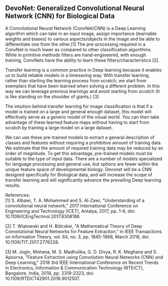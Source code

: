 ## DevoNet: Generalized Convolutional Neural Network (CNN) for Biological Data 

A Convolutional Neural Network (ConvNet/CNN) is a Deep Learning algorithm which can take in an input image, assign importance (learnable weights and biases) to various aspects/objects in the image and be able to differentiate one from the other.[1] The pre-processing required in a ConvNet is much lower as compared to other classification algorithms. While in primitive methods filters are hand-engineered, with enough training, ConvNets have the ability to learn these filters/characteristics [2].

Transfer learning is a common practice in Deep learning because it enables us to build reliable models in a timesaving way. With transfer learning, rather than starting the learning process from scratch, we start from exemplars that have been learned when solving a different problem. In this way we can leverage previous learnings and avoid starting from scratch (It is like standing on the shoulder of giants.) [3]

The intuition behind transfer learning for image classification is that if a model is trained on a large and general enough dataset, this model will effectively serve as a generic model of the visual world. You can then take advantage of these learned feature maps without having to start from scratch by training a large model on a large dataset.

We can use these pre-trained models to extract a general description of classes and features without requiring a prohibitive amount of training data.
We estimate that the amount of required training data may be reduced by an order of magnitude. To get this advantage, pre-trained models must be suitable to the type of input data. There are a number of models specialized for language processing and general use, but options are fewer within the unique feature space of developmental biology. Devonet will be a CNN designed specifically for Biological data, and  will increase the scope of transfer learning and will significantly advance the prevailing Deep learning results. 

References:  
[1] S. Albawi, T. A. Mohammed and S. Al-Zawi, "Understanding of a convolutional neural network," 2017 International Conference on Engineering and Technology (ICET), Antalya, 2017, pp. 1-6, doi: 10.1109/ICEngTechnol.2017.8308186.

[2] T. Wiatowski and H. Bölcskei, "A Mathematical Theory of Deep Convolutional Neural Networks for Feature Extraction," in IEEE Transactions on Information Theory, vol. 64, no. 3, pp. 1845-1866, March 2018, doi: 10.1109/TIT.2017.2776228.

[3] M. Jogin, Mohana, M. S. Madhulika, G. D. Divya, R. K. Meghana and S. Apoorva, "Feature Extraction using Convolution Neural Networks (CNN) and Deep Learning," 2018 3rd IEEE International Conference on Recent Trends in Electronics, Information & Communication Technology (RTEICT), Bangalore, India, 2018, pp. 2319-2323, doi: 10.1109/RTEICT42901.2018.9012507.
